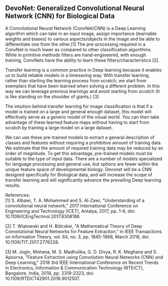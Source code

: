 ## DevoNet: Generalized Convolutional Neural Network (CNN) for Biological Data 

A Convolutional Neural Network (ConvNet/CNN) is a Deep Learning algorithm which can take in an input image, assign importance (learnable weights and biases) to various aspects/objects in the image and be able to differentiate one from the other.[1] The pre-processing required in a ConvNet is much lower as compared to other classification algorithms. While in primitive methods filters are hand-engineered, with enough training, ConvNets have the ability to learn these filters/characteristics [2].

Transfer learning is a common practice in Deep learning because it enables us to build reliable models in a timesaving way. With transfer learning, rather than starting the learning process from scratch, we start from exemplars that have been learned when solving a different problem. In this way we can leverage previous learnings and avoid starting from scratch (It is like standing on the shoulder of giants.) [3]

The intuition behind transfer learning for image classification is that if a model is trained on a large and general enough dataset, this model will effectively serve as a generic model of the visual world. You can then take advantage of these learned feature maps without having to start from scratch by training a large model on a large dataset.

We can use these pre-trained models to extract a general description of classes and features without requiring a prohibitive amount of training data.
We estimate that the amount of required training data may be reduced by an order of magnitude. To get this advantage, pre-trained models must be suitable to the type of input data. There are a number of models specialized for language processing and general use, but options are fewer within the unique feature space of developmental biology. Devonet will be a CNN designed specifically for Biological data, and  will increase the scope of transfer learning and will significantly advance the prevailing Deep learning results. 

References:  
[1] S. Albawi, T. A. Mohammed and S. Al-Zawi, "Understanding of a convolutional neural network," 2017 International Conference on Engineering and Technology (ICET), Antalya, 2017, pp. 1-6, doi: 10.1109/ICEngTechnol.2017.8308186.

[2] T. Wiatowski and H. Bölcskei, "A Mathematical Theory of Deep Convolutional Neural Networks for Feature Extraction," in IEEE Transactions on Information Theory, vol. 64, no. 3, pp. 1845-1866, March 2018, doi: 10.1109/TIT.2017.2776228.

[3] M. Jogin, Mohana, M. S. Madhulika, G. D. Divya, R. K. Meghana and S. Apoorva, "Feature Extraction using Convolution Neural Networks (CNN) and Deep Learning," 2018 3rd IEEE International Conference on Recent Trends in Electronics, Information & Communication Technology (RTEICT), Bangalore, India, 2018, pp. 2319-2323, doi: 10.1109/RTEICT42901.2018.9012507.
